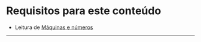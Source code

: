# Requisitos para este conteúdo
- Leitura de <a href="https://github.com/FireguiQueen/CC50/blob/main/Week%200%20-%20Scratch/!Ci%C3%AAncia%20da%20computa%C3%A7%C3%A3o%20-%20M%C3%A1quinas%20e%20n%C3%BAmeros.md">Máquinas e números</a> 

________________________________________________

